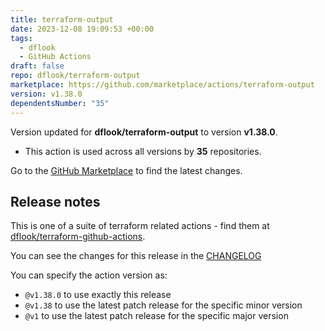 ```yaml
---
title: terraform-output
date: 2023-12-08 19:09:53 +00:00
tags:
  - dflook
  - GitHub Actions
draft: false
repo: dflook/terraform-output
marketplace: https://github.com/marketplace/actions/terraform-output
version: v1.38.0
dependentsNumber: "35"
---
```



Version updated for **dflook/terraform-output** to version **v1.38.0**.
- This action is used across all versions by **35** repositories.

Go to the [GitHub Marketplace](https://github.com/marketplace/actions/terraform-output) to find the latest changes.

## Release notes

This is one of a suite of terraform related actions - find them at [dflook/terraform-github-actions](https://github.com/dflook/terraform-github-actions).

You can see the changes for this release in the [CHANGELOG](https://github.com/dflook/terraform-github-actions/blob/main/CHANGELOG.md)

You can specify the action version as:

- `@v1.38.0` to use exactly this release
- `@v1.38` to use the latest patch release for the specific minor version
- `@v1` to use the latest patch release for the specific major version

